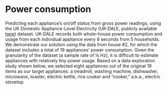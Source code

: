 # Power consumption
Predicting each appliance’s on/off status from gross power readings, using the UK Domestic Appliance-Level Electricity (UK-DALE, publicly available [here](https://data.ukedc.rl.ac.uk/browse/edc/efficiency/residential/EnergyConsumption/Domestic/UK-DALE-2017/ReadMe_DALE-2017.html)) dataset. UK-DALE records both whole-house power consumption and usage from each individual appliance every 6 seconds from 5 households. We demonstrate our solution using the data from house #2, for which the dataset includes a total of 19 appliances’ power consumption. Given the granularity of the dataset (a sample rate of ⅙ Hz), it is difficult to estimate appliances with relatively tiny power usage. Based on a data exploration study shown below, we selected eight appliances out of the original 19 items as our target appliances: a treadmill, washing machine, dishwasher, microwave, toaster, electric kettle, rice cooker and “cooker,” a.k.a., electric stovetop.